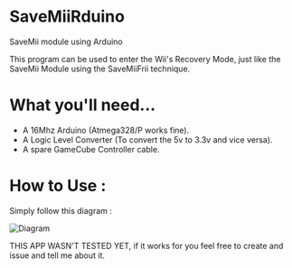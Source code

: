 # SaveMiiRduino
 SaveMii module using Arduino

This program can be used to enter the Wii's Recovery Mode, just like the SaveMii Module using the SaveMiiFrii technique.

# What you'll need...

- A 16Mhz Arduino (Atmega328/P works fine).
- A Logic Level Converter (To convert the 5v to 3.3v and vice versa).
- A spare GameCube Controller cable.

# How to Use : 

Simply follow this diagram : 

![Diagram](https://github.com/user-attachments/assets/8154db33-6cf3-46e0-9c98-90a60ecb4680)

THIS APP WASN'T TESTED YET, if it works for you feel free to create and issue and tell me about it.
